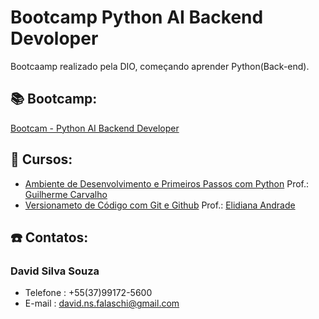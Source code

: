 # Bootcamp Python AI Backend Devoloper

Bootcaamp realizado pela DIO, começando aprender Python(Back-end).
## :books: Bootcamp:
[Bootcam - Python AI Backend Developer](https://web.dio.me/track/coding-future-vivo-python-ai-backend-developer?tab=about)
## :book: Cursos:
- [Ambiente de Desenvolvimento e Primeiros Passos com Python](https://academiapme-my.sharepoint.com/personal/kawan_dio_me/_layouts/15/onedrive.aspx?id=%2Fpersonal%2Fkawan%5Fdio%5Fme%2FDocuments%2FSlides%20dos%20Cursos%2FPython%20%2D%20M%C3%B3dulo%20I%20%2D%20Fundamentos%2FCurso%201&ga=1) Prof.: [Guilherme Carvalho](https://github.com/guicarvalho)
- [Versionameto de Código com Git e Github](https://web.dio.me/course/versionamento-de-codigo-com-git-e-github/learning/f3cbaa66-efbd-4c25-842e-2069c188c066?back=/track/coding-future-vivo-python-ai-backend-developer&tab=undefined&moduleId=undefined) Prof.: [Elidiana Andrade](https://github.com/elidianaandrade)
## :phone: Contatos:
### David Silva Souza
- Telefone : +55(37)99172-5600
- E-mail : david.ns.falaschi@gmail.com